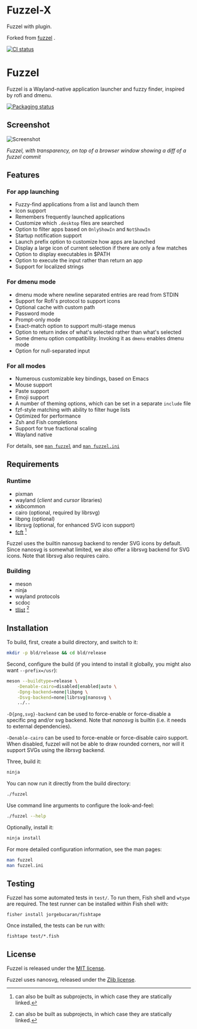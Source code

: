 # Fuzzel-X

Fuzzel with plugin.

Forked from [fuzzel](https://codeberg.org/dnkl/fuzzel) .


[![CI status](https://ci.codeberg.org/api/badges/dnkl/fuzzel/status.svg)](https://ci.codeberg.org/dnkl/fuzzel)

# Fuzzel

Fuzzel is a Wayland-native application launcher and fuzzy finder, inspired by rofi and dmenu.

[![Packaging status](https://repology.org/badge/vertical-allrepos/fuzzel.svg?columns=4)](https://repology.org/project/fuzzel/versions)


## Screenshot

![Screenshot](doc/screenshot.png)

_Fuzzel, with transparency, on top of a browser window showing a diff of a fuzzel commit_


## Features

### For app launching

- Fuzzy-find applications from a list and launch them
- Icon support
- Remembers frequently launched applications
- Customize which `.desktop` files are searched
- Option to filter apps based on `OnlyShowIn` and `NotShowIn`
- Startup notification support
- Launch prefix option to customize how apps are launched
- Display a large icon of current selection if there are only a few
  matches
- Option to display executables in $PATH
- Option to execute the input rather than return an app
- Support for localized strings

### For dmenu mode

- dmenu mode where newline separated entries are read from STDIN
- Support for Rofi's protocol to support icons
- Optional cache with custom path
- Password mode
- Prompt-only mode
- Exact-match option to support multi-stage menus
- Option to return index of what's selected rather than what's selected
- Some dmenu option compatibility. Invoking it as `dmenu` enables dmenu mode
- Option for null-separated input

### For all modes

- Numerous customizable key bindings, based on Emacs
- Mouse support
- Paste support
- Emoji support
- A number of theming options, which can be set in a separate `include` file
- fzf-style matching with ability to filter huge lists
- Optimized for performance
- Zsh and Fish completions
- Support for true fractional scaling
- Wayland native

For details, see [`man fuzzel`](./doc/fuzzel.1.scd) and [`man fuzzel.ini`](./doc/fuzzel.ini.5.scd)

## Requirements

### Runtime

* pixman
* wayland (_client_ and _cursor_ libraries)
* xkbcommon
* cairo (optional, required by librsvg)
* libpng (optional)
* librsvg (optional, for enhanced SVG icon support)
* [fcft](https://codeberg.org/dnkl/fcft) [^1]

Fuzzel uses the builtin nanosvg backend to render SVG icons by
default. Since nanosvg is somewhat limited, we also offer a librsvg
backend for SVG icons. Note that librsvg also requires cairo.

[^1]: can also be built as subprojects, in which case they are
    statically linked.


### Building

* meson
* ninja
* wayland protocols
* scdoc
* [tllist](https://codeberg.org/dnkl/tllist) [^1]


## Installation

To build, first, create a build directory, and switch to it:
```sh
mkdir -p bld/release && cd bld/release
```

Second, configure the build (if you intend to install it globally, you
might also want `--prefix=/usr`):
```sh
meson --buildtype=release \
    -Denable-cairo=disabled|enabled|auto \
    -Dpng-backend=none|libpng \
    -Dsvg-backend=none|librsvg|nanosvg \
    ../..
```

`-D{png,svg}-backend` can be used to force-enable or force-disable a
specific png and/or svg backend. Note that _nanosvg_ is builtin
(i.e. it needs to external dependencies).

`-Denable-cairo` can be used to force-enable or force-disable cairo
support. When disabled, fuzzel will not be able to draw rounded
corners, nor will it support SVGs using the _librsvg_ backend.

Three, build it:
```sh
ninja
```

You can now run it directly from the build directory:
```sh
./fuzzel
```

Use command line arguments to configure the look-and-feel:
```sh
./fuzzel --help
```

Optionally, install it:
```sh
ninja install
```

For more detailed configuration information, see the man pages:
```sh
man fuzzel
man fuzzel.ini
```
## Testing

Fuzzel has some automated tests in `test/`. To run them, Fish shell and `wtype` are required.
The test runner can be installed within Fish shell with:

    fisher install jorgebucaran/fishtape

Once installed, the tests can be run with:

    fishtape test/*.fish

## License

Fuzzel is released under the [MIT license](LICENSE).

Fuzzel uses nanosvg, released under the [Zlib
license](3rd-party/nanosvg/LICENSE.txt).
